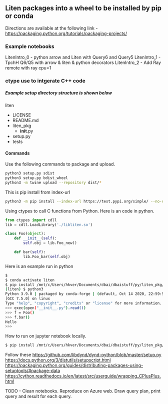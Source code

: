 
## Liten packages into a wheel to be installed by pip or conda
Directions are available at the following link -
https://packaging.python.org/tutorials/packaging-projects/
### Example notebooks
LitenIntro_0 - python arrow and Liten with Query6 and Query5
LitenIntro_1 - TpchH Q6/Q5 with arrow & liten & python decorators
LitenIntro_2 - Add Ray remote with ray cpu=1

### ctype use to intgerate C++ code

##### Example setup directory structure is shown below

liten
 * LICENSE
 * README.md
 * liten_pkg
   * __init__.py
 * setup.py
 * tests

#### Commands
Use the following commands to package and upload.

```bash
python3 setup.py sdist
python3 setup.py bdist_wheel
python3 -m twine upload --repository dist/*
```
This is pip install from index-url
```bash
python3 -m pip install --index-url https://test.pypi.org/simple/ --no-deps liten-pkg-liten
```

Using ctypes to call C functions from Python. Here is an code in python.
```python
from ctypes import cdll
lib = cdll.LoadLibrary('./libliten.so')

class Foo(object):
    def __init__(self):
        self.obj = lib.Foo_new()

    def bar(self):
        lib.Foo_bar(self.obj)
```

Here is an example run in python
```bash
$ 
$ conda activate liten
$ pip install /mnt/c/Users/hkver/Documents/dbai/dbaistuff/py/liten_pkg/
(liten) $ python3
Python 3.9.0 | packaged by conda-forge | (default, Oct 14 2020, 22:59:50)
[GCC 7.5.0] on linux
Type "help", "copyright", "credits" or "license" for more information.
>>> exec(open("__init__.py").read())
>>> f = Foo()
>>> f.bar()
Hello
>>>
```
How to run on jupyter notebook locally.
```bash
$ pip install /mnt/c/Users/hkver/Documents/dbai/dbaistuff/py/liten_pkg/
```
Follow these
https://github.com/libdynd/dynd-python/blob/master/setup.py
https://docs.python.org/3/distutils/setupscript.html
https://packaging.python.org/guides/distributing-packages-using-setuptools/#package-data
https://cython.readthedocs.io/en/latest/src/userguide/wrapping_CPlusPlus.html

TODO - Clean notebooks. Reproduce on Azure web.
       Draw query plan, print query and result for each query.
